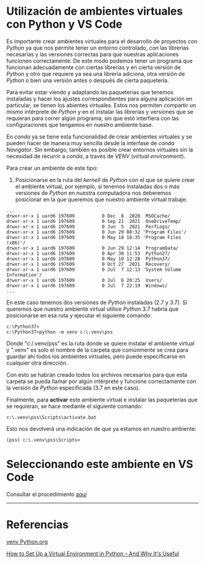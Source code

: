 # Utilización de ambientes virtuales con Python y VS Code

Es importante crear ambientes virtuales para el desarrollo de proyectos con _Python_ ya que nos permite tener un entorno controlado, con las librerías necesarias y las versiones correctas para que nuestras aplicaciones funcionen correctamente. De este modo podemos tener un programa que funcionan adecuadamente con ciertas librerías y en cierta versión de _Python_ y otro que requiere ya sea una librería adiciona, otra versión de _Python_ o bien una versión antes o después de cierta paquetería. 

Para evitar estar viendo y adaptando las paqueterías que tenemos instaladas y hacer los ajustes correspondientes para alguna aplicación en particular, se tienen los abientes virtuales. Estos nos permiten compartir un mismo intérprete de _Python_ y en el instalar las librerías y versiones que se requieran para correr algún programa, sin que esto interfiera con las configuraciones que tengamos en nuestro ambiente base.

En _conda_ ya se tiene esta funcionalidad de crear ambientes virtuales y se pueden hacer de manera muy sencilla desde la interfase de _conda Navigator_. Sin embargo, también es posible crear entornos virtuales sin la necesidad de recurrir a _conda_, a través de _VENV_ (_virtual environment_).

Para crear un ambiente de este tipo:

1. Posicionarse en la ruta del _kernell_ de _Python_ con el que se quiere crear el ambiente virtual, por ejemplo, si tenemos instaladas dos o más versiones de _Python_ en nuestra computadora nos deberemos posicionar en la que queremos que nuestro ambiente virtual trabaje:

```
...
drwxr-xr-x 1 uard6 197609          0 Dec  8  2020  MSOCache/
drwxr-xr-x 1 uard6 197609          0 Sep 21  2021  OneDriveTemp/
drwxr-xr-x 1 uard6 197609          0 Jun  5  2021  PerfLogs/
drwxr-xr-x 1 uard6 197609          0 Jun 29 08:32 'Program Files'/
drwxr-xr-x 1 uard6 197609          0 May 18 18:35 'Program Files (x86)'/
drwxr-xr-x 1 uard6 197609          0 Jun 29 12:14  ProgramData/
drwxr-xr-x 1 uard6 197609          0 Apr 30 11:53  Python27/
drwxr-xr-x 1 uard6 197609          0 May 10 12:28  Python37/
drwxr-xr-x 1 uard6 197609          0 Oct 27  2021  Recovery/
drwxr-xr-x 1 uard6 197609          0 Jul  7 12:13 'System Volume Information'/
drwxr-xr-x 1 uard6 197609          0 Jul  6 20:25  Users/
drwxr-xr-x 1 uard6 197609          0 Jul  7 22:19  Windows/
...
```
En este caso tenemos dos versiones de _Python_ instaladas (2.7 y 3.7). Si queremos que nuestro ambiente virtual utilice _Python_ 3.7 habría que posicionarse en esa ruta y ejecutar el siguiente comando:

```
c:\Python37>
c:\Python37>python -m venv c:\.venv\pss
```

Donde "c:/.venv/pss" es la ruta donde se quiere instalar el ambiente virtual y ".venv" es solo el nombre de la carpeta que comúnmente se crea para guardar ahí todos los ambientes virtuales, pero puede especificarse en cualquier otra dirección.

Con esto se habrán creado todos los archivos necesarios para que esta carpeta se pueda llamar por algún intérprete y funcione correctamente con la versión de _Python_ especificada (3.7 en este caso).

Finalmente, para **activar** este ambiente virtual e instalar las paqueterías que se requieran, se hace mediante el siguiente comando:

```
c:\.venv\pss\Scripts\activate.bat
```
Esto nos devolverá una indicación de que ya estamos en nuestro ambiente:

```
(pss) c:\.venv\pss\Scripts>
```

# Seleccionando este ambiente en VS Code

Consultar el procedimiento [aquí](https://code.visualstudio.com/docs/python/environments)

---

# Referencias

[venv Python.org](https://docs.python.org/es/3/library/venv.html)

[How to Set Up a Virtual Environment in Python – And Why It's Useful](https://www.freecodecamp.org/news/how-to-setup-virtual-environments-in-python/)
